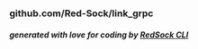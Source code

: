 ### github.com/Red-Sock/link_grpc

##### generated with love for coding by [RedSock CLI](https://github.com/Red-Sock/rscli)